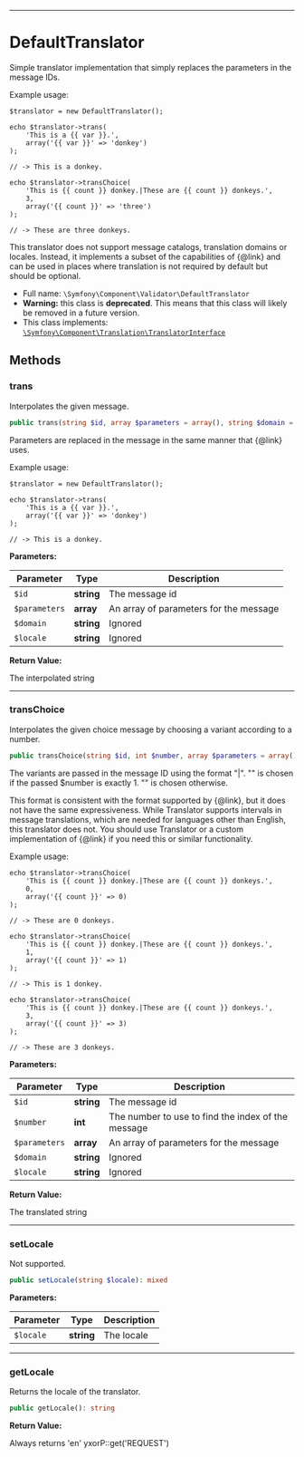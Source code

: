 ***

# DefaultTranslator

Simple translator implementation that simply replaces the parameters in the message IDs.

Example usage:

    $translator = new DefaultTranslator();

    echo $translator->trans(
        'This is a {{ var }}.',
        array('{{ var }}' => 'donkey')
    );

    // -> This is a donkey.

    echo $translator->transChoice(
        'This is {{ count }} donkey.|These are {{ count }} donkeys.',
        3,
        array('{{ count }}' => 'three')
    );

    // -> These are three donkeys.

This translator does not support message catalogs, translation domains or locales. Instead, it implements a subset of
the capabilities of {@link} and can be used in places where translation is not required by default but should be
optional.

* Full name: `\Symfony\Component\Validator\DefaultTranslator`
* **Warning:** this class is **deprecated**. This means that this class will likely be removed in a future version.
* This class implements:
  [`\Symfony\Component\Translation\TranslatorInterface`](../Translation/TranslatorInterface.md)

## Methods

### trans

Interpolates the given message.

```php
public trans(string $id, array $parameters = array(), string $domain = null, string $locale = null): string
```

Parameters are replaced in the message in the same manner that {@link} uses.

Example usage:

    $translator = new DefaultTranslator();

    echo $translator->trans(
        'This is a {{ var }}.',
        array('{{ var }}' => 'donkey')
    );

    // -> This is a donkey.

**Parameters:**

| Parameter | Type | Description |
|-----------|------|-------------|
| `$id` | **string** | The message id |
| `$parameters` | **array** | An array of parameters for the message |
| `$domain` | **string** | Ignored |
| `$locale` | **string** | Ignored |

**Return Value:**

The interpolated string



***

### transChoice

Interpolates the given choice message by choosing a variant according to a number.

```php
public transChoice(string $id, int $number, array $parameters = array(), string $domain = null, string $locale = null): string
```

The variants are passed in the message ID using the format
"<singular>|<plural>". "<singular>" is chosen if the passed $number is exactly 1. "<plural>" is chosen otherwise.

This format is consistent with the format supported by {@link}, but it does not have the same expressiveness. While
Translator supports intervals in message translations, which are needed for languages other than English, this
translator does not. You should use Translator or a custom implementation of {@link} if you need this or similar
functionality.

Example usage:

    echo $translator->transChoice(
        'This is {{ count }} donkey.|These are {{ count }} donkeys.',
        0,
        array('{{ count }}' => 0)
    );

    // -> These are 0 donkeys.

    echo $translator->transChoice(
        'This is {{ count }} donkey.|These are {{ count }} donkeys.',
        1,
        array('{{ count }}' => 1)
    );

    // -> This is 1 donkey.

    echo $translator->transChoice(
        'This is {{ count }} donkey.|These are {{ count }} donkeys.',
        3,
        array('{{ count }}' => 3)
    );

    // -> These are 3 donkeys.

**Parameters:**

| Parameter | Type | Description |
|-----------|------|-------------|
| `$id` | **string** | The message id |
| `$number` | **int** | The number to use to find the index of the message |
| `$parameters` | **array** | An array of parameters for the message |
| `$domain` | **string** | Ignored |
| `$locale` | **string** | Ignored |

**Return Value:**

The translated string



***

### setLocale

Not supported.

```php
public setLocale(string $locale): mixed
```

**Parameters:**

| Parameter | Type | Description |
|-----------|------|-------------|
| `$locale` | **string** | The locale |

***

### getLocale

Returns the locale of the translator.

```php
public getLocale(): string
```

**Return Value:**

Always returns 'en' yxorP::get('REQUEST')
